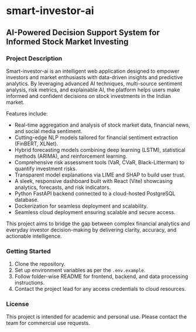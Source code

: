 # smart-investor-ai

## AI-Powered Decision Support System for Informed Stock Market Investing

### Project Description
  Smart-investor-ai is an intelligent web application designed to empower investors and market enthusiasts with data-driven insights and predictive analytics. By leveraging advanced AI techniques, multi-source sentiment analysis, risk metrics, and explainable AI, the platform helps users make informed and confident decisions on stock investments in the Indian market.

Features include:
- Real-time aggregation and analysis of stock market data, financial news, and social media sentiment.
- Cutting-edge NLP models tailored for financial sentiment extraction (FinBERT, XLNet).
- Hybrid forecasting models combining deep learning (LSTM), statistical methods (ARIMA), and reinforcement learning.
- Comprehensive risk assessment tools (VaR, CVaR, Black-Litterman) to quantify investment risks.
- Transparent model explanations via LIME and SHAP to build user trust.
- A sleek, responsive dashboard built with React (Vite) showcasing analytics, forecasts, and risk indicators.
- Python FastAPI backend connected to a cloud-hosted PostgreSQL database.
- Dockerization for seamless deployment and scalability.
- Seamless cloud deployment ensuring scalable and secure access.

This project aims to bridge the gap between complex financial analytics and everyday investor decision-making by delivering clarity, accuracy, and actionable intelligence.

### Getting Started

1. Clone the repository.
2. Set up environment variables as per the `.env.example`.
3. Follow folder-wise README for frontend, backend, and data processing instructions.
4. Contact the project lead for any access credentials to cloud resources.

### License

This project is intended for academic and personal use. Please contact the team for commercial use requests.
